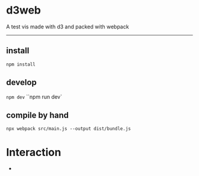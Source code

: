 # d3web
A test vis made with d3 and packed with webpack

---
## install
``npm install``

## develop
``npm dev``
``npm run dev`

## compile by hand
``npx webpack src/main.js --output dist/bundle.js``

# Interaction

*
